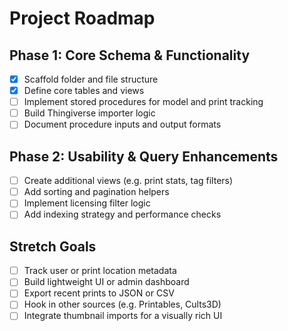 # Project Roadmap

## Phase 1: Core Schema & Functionality

- [x] Scaffold folder and file structure
- [x] Define core tables and views
- [ ] Implement stored procedures for model and print tracking
- [ ] Build Thingiverse importer logic
- [ ] Document procedure inputs and output formats

## Phase 2: Usability & Query Enhancements

- [ ] Create additional views (e.g. print stats, tag filters)
- [ ] Add sorting and pagination helpers
- [ ] Implement licensing filter logic
- [ ] Add indexing strategy and performance checks

## Stretch Goals

- [ ] Track user or print location metadata
- [ ] Build lightweight UI or admin dashboard
- [ ] Export recent prints to JSON or CSV
- [ ] Hook in other sources (e.g. Printables, Cults3D)
- [ ] Integrate thumbnail imports for a visually rich UI
